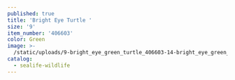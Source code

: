 ```yaml
---
published: true
title: 'Bright Eye Turtle '
size: '9'
item_number: '406603'
color: Green
image: >-
  /static/uploads/9-bright_eye_green_turtle_406603-14-bright_eye_green_turtle_411649.jpg
catalog:
  - sealife-wildlife
---
```


